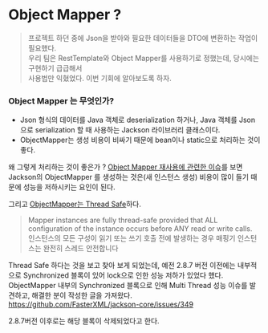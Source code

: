 # Object Mapper ?

> 프로젝트 하던 중에 Json을 받아와 필요한 데이터들을 DTO에 변환하는 작업이 필요했다.<br>
> 우리 팀은 RestTemplate와 Object Mapper를 사용하기로 정했는데, 당시에는 구현하기 급급해서<br>
> 사용법만 익혔었다. 이번 기회에 알아보도록 하자.

### Object Mapper 는 무엇인가?

- Json 형식의 데이터를 Java 객체로 deserialization 하거나, Java 객체를 Json으로 serialization 할 때 사용하는 Jackson 라이브러리 클래스이다.
- ObjectMapper는 생성 비용이 비싸기 때문에 bean이나 static으로 처리하는 것이 좋다.

왜 그렇게 처리하는 것이 좋은가 ? [Object Mapper 재사용에 관련한 이슈](https://github.com/deeplearning4j/deeplearning4j/issues/2170)를
보면 Jackson의 ObjectMapper 를 생성하는 것은(새 인스턴스 생성) 비용이 많이 들기 때문에 성능을 저하시키는 요인이 된다.

그리고 [ObjectMapper는 Thread Safe](https://fasterxml.github.io/jackson-databind/javadoc/2.7/com/fasterxml/jackson/databind/ObjectMapper.html)하다.

> Mapper instances are fully thread-safe provided that ALL configuration of the instance occurs before ANY read or write calls. <br> 
> 인스턴스의 모든 구성이 읽기 또는 쓰기 호출 전에 발생하는 경우 매핑기 인스턴스는 완전히 스레드 안전합니다

Thread Safe 하다는 것을 보고 찾아 보게 되었는데, 예전 2.8.7 버전 이전에는 내부적으로 Synchronized 블록이 있어 lock으로 인한 
성능 저하가 있었다 했다. ObjectMapper 내부의 Synchronized 블록으로 인해 Multi Thread 성능 이슈를 발견하고, 해결한 분이 작성한 글을 가져왔다.
https://github.com/FasterXML/jackson-core/issues/349

2.8.7버전 이후로는 해당 블록이 삭제되었다고 한다.

